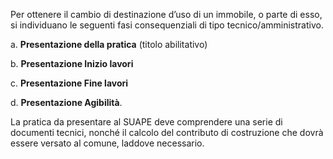 Per ottenere il cambio di destinazione d’uso di un immobile, o parte di esso, si individuano le seguenti fasi consequenziali di tipo tecnico/amministrativo.

a.	**Presentazione della pratica** (titolo abilitativo)

b.	**Presentazione Inizio lavori**

c.	**Presentazione Fine lavori**

d.	**Presentazione Agibilità**.
</br>

La pratica da presentare al SUAPE deve comprendere una serie di documenti tecnici, nonché il calcolo del contributo di costruzione che dovrà essere versato al comune, laddove necessario.
